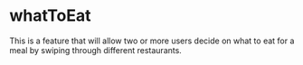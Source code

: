 # whatToEat
This is a feature that will allow two or more users decide on what to eat for a meal by swiping through different restaurants.
